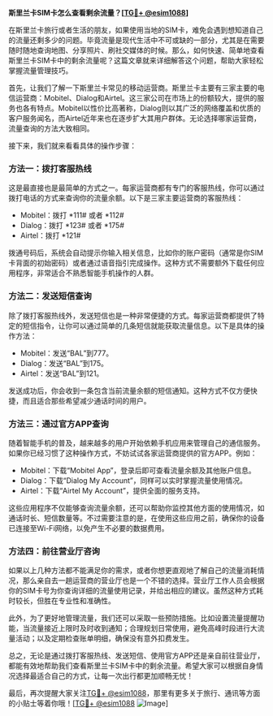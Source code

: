 **斯里兰卡SIM卡怎么查看剩余流量？[[TG💪+ @esim1088](https://t.me/s/esim1088)]**

在斯里兰卡旅行或者生活的朋友，如果使用当地的SIM卡，难免会遇到想知道自己的流量还剩多少的问题。毕竟流量是现代生活中不可或缺的一部分，尤其是在需要随时随地查询地图、分享照片、刷社交媒体的时候。那么，如何快速、简单地查看斯里兰卡SIM卡中的剩余流量呢？这篇文章就来详细解答这个问题，帮助大家轻松掌握流量管理技巧。

首先，让我们了解一下斯里兰卡常见的移动运营商。斯里兰卡主要有三家主要的电信运营商：Mobitel、Dialog和Airtel。这三家公司在市场上的份额较大，提供的服务也各有特点。Mobitel以性价比高著称，Dialog则以其广泛的网络覆盖和优质的客户服务闻名，而Airtel近年来也在逐步扩大其用户群体。无论选择哪家运营商，流量查询的方法大致相同。

接下来，我们就来看看具体的操作步骤：

### 方法一：拨打客服热线

这是最直接也是最简单的方式之一。每家运营商都有专门的客服热线，你可以通过拨打电话的方式来查询你的流量余额。以下是三家主要运营商的客服热线：

- Mobitel：拨打 *111# 或者 *112#
- Dialog：拨打 *123# 或者 *175#
- Airtel：拨打 *121#

拨通号码后，系统会自动提示你输入相关信息，比如你的账户密码（通常是你SIM卡背面的初始密码）或者通过语音指引完成操作。这种方式不需要额外下载任何应用程序，非常适合不熟悉智能手机操作的人群。

### 方法二：发送短信查询

除了拨打客服热线外，发送短信也是一种非常便捷的方式。每家运营商都提供了特定的短信指令，让你可以通过简单的几条短信就能获取流量信息。以下是具体的操作方法：

- Mobitel：发送“BAL”到777。
- Dialog：发送“BAL”到175。
- Airtel：发送“BAL”到121。

发送成功后，你会收到一条包含当前流量余额的短信通知。这种方式不仅方便快捷，而且适合那些希望减少通话时间的用户。

### 方法三：通过官方APP查询

随着智能手机的普及，越来越多的用户开始依赖手机应用来管理自己的通信服务。如果你已经习惯了这种操作方式，不妨试试各家运营商提供的官方APP。例如：

- Mobitel：下载“Mobitel App”，登录后即可查看流量余额及其他账户信息。
- Dialog：下载“Dialog My Account”，同样可以实时掌握流量使用情况。
- Airtel：下载“Airtel My Account”，提供全面的服务支持。

这些应用程序不仅能够查询流量余额，还可以帮助你监控其他方面的使用情况，如通话时长、短信数量等。不过需要注意的是，在使用这些应用之前，确保你的设备已连接至Wi-Fi网络，以免产生不必要的数据费用。

### 方法四：前往营业厅咨询

如果以上几种方法都不能满足你的需求，或者你想更直观地了解自己的流量消耗情况，那么亲自去一趟运营商的营业厅也是一个不错的选择。营业厅工作人员会根据你的SIM卡号为你查询详细的流量使用记录，并给出相应的建议。虽然这种方式耗时较长，但胜在专业性和准确性。

此外，为了更好地管理流量，我们还可以采取一些预防措施。比如设置流量提醒功能，当流量接近上限时及时收到通知；合理规划日常使用，避免高峰时段进行大流量活动；以及定期检查账单明细，确保没有意外扣费发生。

总之，无论是通过拨打客服热线、发送短信、使用官方APP还是亲自前往营业厅，都能有效地帮助我们查看斯里兰卡SIM卡中的剩余流量。希望大家可以根据自身情况选择最适合自己的方式，让每一次出行都更加顺畅无忧！

最后，再次提醒大家关注[TG💪+ @esim1088](https://t.me/s/esim1088)，那里有更多关于旅行、通讯等方面的小贴士等着你哦！[[TG💪+ @esim1088](https://t.me/s/esim1088) ![Image](https://i.postimg.cc/4NQfJmqS/Snipaste-2025-05-13-00-14-12.png)]